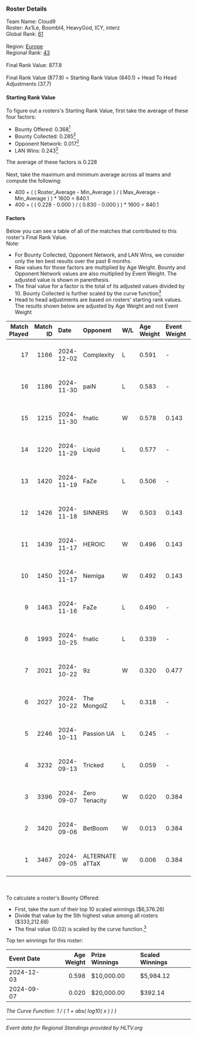 ### Roster Details<br />
Team Name: Cloud9<br />
Roster: Ax1Le, Boombl4, HeavyGod, ICY, interz<br />
Global Rank: [61](../../standings_global_2025_03_03.md)<br />
<br />
Region: [Europe]( ../../standings_europe_2025_03_03.md)<br />
Regional Rank: [43]( ../../standings_europe_2025_03_03.md)<br />
<br />
Final Rank Value:  877.8<br />
<br />
Final Rank Value (877.8) = Starting Rank Value (840.1) + Head To Head Adjustments (37.7)<br />

#### Starting Rank Value<br />
To figure out a rosters's Starting Rank Value, first take the average of these four factors:<br />
- Bounty Offered: 0.368[<sup>1</sup>](#table2)
- Bounty Collected: 0.285[<sup>2</sup>](#table1)
- Opponent Network: 0.017[<sup>2</sup>](#table1)
- LAN Wins: 0.243[<sup>2</sup>](#table1)

The average of these factors is 0.228<br />
<br />
Next, take the maximum and minimum average across all teams and compute the following:<br />
- 400 + ( ( Roster_Average - Min_Average ) / ( Max_Average - Min_Average ) ) * 1600 = 840.1
- 400 + ( ( 0.228 - 0.000 ) / ( 0.830 - 0.000 ) ) * 1600 = 840.1


#### Factors<br />
Below you can see a table of all of the matches that contributed to this roster's Final Rank Value.<br />
Note:<br />

- For Bounty Collected, Opponent Network, and LAN Wins, we consider only the ten best results over the past 6 months.
- Raw values for those factors are multiplied by Age Weight. Bounty and Opponent Network values are also multiplied by Event Weight. The adjusted value is shown in parenthesis.
- The final value for a factor is the total of its adjusted values divided by 10. Bounty Collected is further scaled by the curve function[<sup>3</sup>](#curveFunction)
- Head to head adjustments are based on rosters' starting rank values. The results shown below are adjusted by Age Weight and not Event Weight
<span id="table1"></span><br />


| Match Played | Match ID | Date       | Opponent        | W/L | Age Weight | Event Weight | Bounty Collected | Opponent Network | LAN Wins  | H2H Adj. | Roster                                |
| -: | -: | :- | :- | :- | :- | :- | :- | :- | :- | -: | :- |
|           17 |     1166 | 2024-12-02 | Complexity      | L   | 0.591      | -            | -                | -                | -         |    -4.17 | Ax1Le, Boombl4, HeavyGod, ICY, interz |
|           16 |     1186 | 2024-11-30 | paiN            | L   | 0.583      | -            | -                | -                | -         |    -0.54 | Ax1Le, Boombl4, HeavyGod, ICY, interz |
|           15 |     1215 | 2024-11-30 | fnatic          | W   | 0.578      | 0.143        | 0.064 (0.005)    | 0.524 (0.043)    | 1 (0.578) |    13.02 | Ax1Le, Boombl4, HeavyGod, ICY, interz |
|           14 |     1220 | 2024-11-29 | Liquid          | L   | 0.577      | -            | -                | -                | -         |    -0.73 | Ax1Le, Boombl4, HeavyGod, ICY, interz |
|           13 |     1420 | 2024-11-19 | FaZe            | L   | 0.506      | -            | -                | -                | -         |    -0.05 | Ax1Le, Boombl4, HeavyGod, ICY, interz |
|           12 |     1426 | 2024-11-18 | SINNERS         | W   | 0.503      | 0.143        | 0.026 (0.002)    | 0.503 (0.036)    | 1 (0.503) |     8.81 | Ax1Le, Boombl4, HeavyGod, ICY, interz |
|           11 |     1439 | 2024-11-17 | HEROIC          | W   | 0.496      | 0.143        | 0.129 (0.009)    | 0.509 (0.036)    | 1 (0.496) |    11.42 | Ax1Le, Boombl4, HeavyGod, ICY, interz |
|           10 |     1450 | 2024-11-17 | Nemiga          | W   | 0.492      | 0.143        | 0.171 (0.012)    | 0.380 (0.027)    | 1 (0.492) |    11.32 | Ax1Le, Boombl4, HeavyGod, ICY, interz |
|            9 |     1463 | 2024-11-16 | FaZe            | L   | 0.490      | -            | -                | -                | -         |    -0.04 | Ax1Le, Boombl4, HeavyGod, ICY, interz |
|            8 |     1993 | 2024-10-25 | fnatic          | L   | 0.339      | -            | -                | -                | -         |    -2.77 | Ax1Le, Boombl4, HeavyGod, ICY, interz |
|            7 |     2021 | 2024-10-22 | 9z              | W   | 0.320      | 0.477        | 0.015 (0.002)    | 0.151 (0.023)    | 0 (0.000) |     3.99 | Ax1Le, Boombl4, HeavyGod, ICY, interz |
|            6 |     2027 | 2024-10-22 | The MongolZ     | L   | 0.318      | -            | -                | -                | -         |    -0.03 | Ax1Le, Boombl4, HeavyGod, ICY, interz |
|            5 |     2246 | 2024-10-11 | Passion UA      | L   | 0.245      | -            | -                | -                | -         |    -2.24 | Ax1Le, Boombl4, HeavyGod, ICY, interz |
|            4 |     3232 | 2024-09-13 | Tricked         | L   | 0.059      | -            | -                | -                | -         |    -1.01 | Ax1Le, Boombl4, HeavyGod, ICY, interz |
|            3 |     3396 | 2024-09-07 | Zero Tenacity   | W   | 0.020      | 0.384        | 0.026 (0.000)    | 0.603 (0.005)    | 0 (0.000) |     0.31 | Ax1Le, Boombl4, HeavyGod, ICY, interz |
|            2 |     3420 | 2024-09-06 | BetBoom         | W   | 0.013      | 0.384        | 0.102 (0.001)    | 0.479 (0.002)    | 0 (0.000) |     0.28 | Ax1Le, Boombl4, HeavyGod, ICY, interz |
|            1 |     3467 | 2024-09-05 | ALTERNATE aTTaX | W   | 0.006      | 0.384        | 0.020 (0.000)    | 0.371 (0.001)    | 0 (0.000) |     0.10 | Ax1Le, Boombl4, HeavyGod, ICY, interz |

<br />
<span id="table2"></span><br />
To calculate a roster's Bounty Offered:<br />

- First, take the sum of their top 10 scaled winnings ($6,376.26)
- Divide that value by the 5th highest value among all rosters ($333,212.68)
- The final value (0.02) is scaled by the curve function.[<sup>3</sup>](#curveFunction)

Top ten winnings for this roster:<br />

| Event Date | Age Weight | Prize Winnings | Scaled Winnings |
| :- | -: | :- | :- |
| 2024-12-03 |      0.598 | $10,000.00     | $5,984.12       |
| 2024-09-07 |      0.020 | $20,000.00     | $392.14         |


<span id="curveFunction"></span>_The Curve Function: 1 / ( 1 + abs( log10( x ) ) )_<br />

---
_Event data for Regional Standings provided by HLTV.org_<br />

